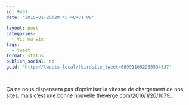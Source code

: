 ```yaml
---
id: 9467
date: '2016-01-20T20:45:40+01:00'

layout: post
categories:
  - Vis ma vie
tags:
  - tweet
format: status
publish_social: no
guid: 'http://tweets.local/?birdsite_tweet=689911692235534337'

---
```


Ça ne nous dispensera pas d’optimiser la vitesse de chargement de nos sites, mais c’est une bonne nouvelle [theverge.com/2016/1/20/1079…](http://www.theverge.com/2016/1/20/10797268/googles-new-algorithm-chrome-run-faster)